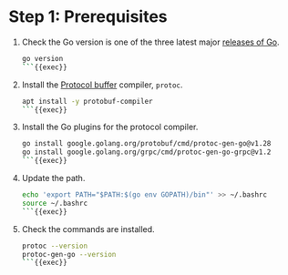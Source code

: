# Step 1: Prerequisites

1. Check the Go version is one of the three latest major [releases of Go](https://go.dev/doc/devel/release).

    ```bash
    go version
    ```{{exec}}

1. Install the [Protocol buffer](https://developers.google.com/protocol-buffers) compiler, `protoc`.

    ```bash
    apt install -y protobuf-compiler
    ```{{exec}}

1. Install the Go plugins for the protocol compiler.

    ```bash
    go install google.golang.org/protobuf/cmd/protoc-gen-go@v1.28
    go install google.golang.org/grpc/cmd/protoc-gen-go-grpc@v1.2
    ```{{exec}}

1. Update the path.

    ```bash
    echo 'export PATH="$PATH:$(go env GOPATH)/bin"' >> ~/.bashrc
    source ~/.bashrc
    ```{{exec}}

1. Check the commands are installed.

    ```bash
    protoc --version
    protoc-gen-go --version
    ```{{exec}}
